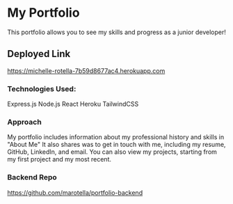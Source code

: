 # My Portfolio
This portfolio allows you to see my skills and progress as a junior developer!

## Deployed Link
https://michelle-rotella-7b59d8677ac4.herokuapp.com

### Technologies Used:
Express.js
Node.js
React
Heroku
TailwindCSS

### Approach

My portfolio includes information about my professional history and skills in "About Me"
It also shares was to get in touch with me, including my resume, GitHub, LinkedIn, and email.
You can also view my projects, starting from my first project and my most recent.

### Backend Repo

https://github.com/marotella/portfolio-backend



